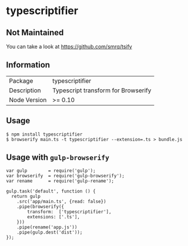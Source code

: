 typescriptifier
========================

## Not Maintained

You can take a look at https://github.com/smrq/tsify



## Information

<table>
<tr> 
<td>Package</td><td>typescriptifier</td>
</tr>
<tr>
<td>Description</td>
<td>Typescript transform for Browserify</td>
</tr>
<tr>
<td>Node Version</td>
<td>>= 0.10</td>
</tr>
</table>

## Usage

    $ npm install typescriptifier
    $ browserify main.ts -t typescriptifier --extension=.ts > bundle.js

## Usage with `gulp-browserify`

    var gulp        = require('gulp');
    var browserify  = require('gulp-browserify');
    var rename      = require('gulp-rename');

    gulp.task('default', function () {
      return gulp
        .src('app/main.ts', {read: false})
        .pipe(browserify({
            transform:  ['typescriptifier'],
            extensions: ['.ts'],
        }))
        .pipe(rename('app.js'))
        .pipe(gulp.dest('dist'));
    });
